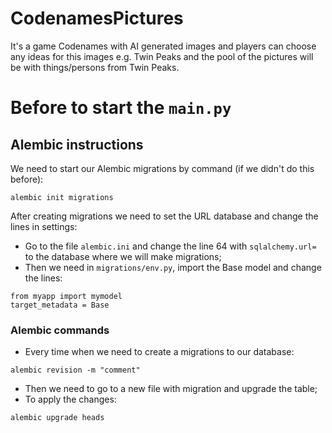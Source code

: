 # CodenamesPictures
It's a game Codenames with AI generated images and players can choose any ideas for this images e.g. Twin Peaks and the pool of the pictures will be with things/persons from Twin Peaks.

# Before to start the `main.py`
## Alembic instructions
We need to start our Alembic migrations by command (if we didn't do this before):
```
alembic init migrations
```

After creating migrations we need to set the URL database and change the lines in settings:
- Go to the file `alembic.ini` and change the line 64 with `sqlalchemy.url=` to the database where we will make migrations;
- Then we need in `migrations/env.py`, import the Base model and change the lines:
```
from myapp import mymodel
target_metadata = Base
```

### Alembic commands
- Every time when we need to create a migrations to our database:
```
alembic revision -m "comment"
```
- Then we need to go to a new file with migration and upgrade the table;
- To apply the changes:
```
alembic upgrade heads
```
